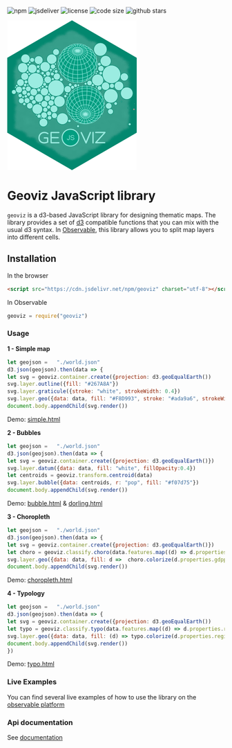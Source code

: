 ![npm](https://img.shields.io/npm/v/geoviz) ![jsdeliver](https://img.shields.io/jsdelivr/npm/hw/geoviz) ![license](https://img.shields.io/badge/license-MIT-success) ![code size](https://img.shields.io/github/languages/code-size/neocarto/geoviz) ![github stars](https://img.shields.io/github/stars/neocarto/geoviz?style=social)

![logo](img/logo_small.png)

# Geoviz JavaScript library

`geoviz` is a d3-based JavaScript library for designing thematic maps. The library provides a set of [d3](https://github.com/d3/d3) compatible functions that you can mix with the usual d3 syntax. In [Observable](https://observablehq.com/), this library allows you to split map layers into different cells.

## Installation

In the browser

```html
<script src="https://cdn.jsdelivr.net/npm/geoviz" charset="utf-8"></script>
```

In Observable

~~~js
geoviz = require("geoviz")
~~~

### Usage

**1 - Simple map**

~~~js
let geojson =   "./world.json"
d3.json(geojson).then(data => {
let svg = geoviz.container.create({projection: d3.geoEqualEarth())
svg.layer.outline({fill: "#267A8A"})
svg.layer.graticule({stroke: "white", strokeWidth: 0.4})
svg.layer.geo({data: data, fill: "#F8D993", stroke: "#ada9a6", strokeWidth:0.5})
document.body.appendChild(svg.render())
~~~

Demo: [simple.html](https://neocarto.github.io/geoviz/examples/simple.html)

**2 - Bubbles**

~~~js
let geojson =   "./world.json"
d3.json(geojson).then(data => {
let svg = geoviz.container.create({projection: d3.geoEqualEarth()})
svg.layer.datum({data: data, fill: "white", fillOpacity:0.4})
let centroids = geoviz.transform.centroid(data)
svg.layer.bubble({data: centroids, r: "pop", fill: "#f07d75"})
document.body.appendChild(svg.render())
~~~

Demo: [bubble.html](https://neocarto.github.io/geoviz/examples/bubble.html) & [dorling.html](https://neocarto.github.io/geoviz/examples/dorling.html)

**3 - Choropleth**

~~~js
let geojson =   "./world.json"
d3.json(geojson).then(data => {
let svg = geoviz.container.create({projection: d3.geoEqualEarth()})
let choro = geoviz.classify.choro(data.features.map((d) => d.properties.gdppc))
svg.layer.geo({data: data, fill: d =>  choro.colorize(d.properties.gdppc)})
document.body.appendChild(svg.render())
~~~

Demo: [choropleth.html](https://neocarto.github.io/geoviz/examples/choropleth.html)

**4 - Typology**

~~~js
let geojson =   "./world.json"
d3.json(geojson).then(data => {
let svg = geoviz.container.create({projection: d3.geoEqualEarth())
let typo = geoviz.classify.typo(data.features.map((d) => d.properties.region));
svg.layer.geo({data: data, fill: (d) => typo.colorize(d.properties.region) })
document.body.appendChild(svg.render())
})
~~~

Demo: [typo.html](https://neocarto.github.io/geoviz/examples/typo.html)

### Live Examples

You can find several live examples of how to use the library on the [observable platform](https://observablehq.com/collection/@neocartocnrs/bergeoviztin)

### Api documentation

See [documentation](https://neocarto.github.io/geoviz/docs)
